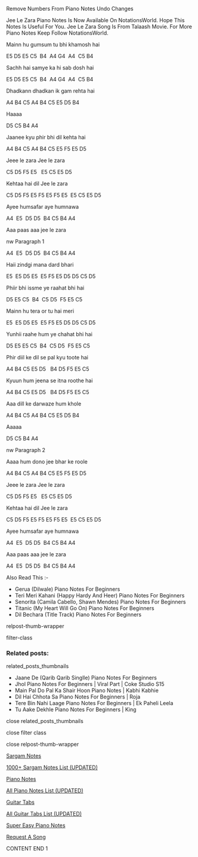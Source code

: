 
Remove Numbers From Piano Notes
Undo Changes

Jee Le Zara Piano Notes Is Now Available On NotationsWorld. Hope This Notes Is Useful For You. Jee Le Zara Song Is From Talaash Movie. For More Piano Notes Keep Follow NotationsWorld.

Mainn hu gumsum tu bhi khamosh hai

E5 D5 E5 C5  B4  A4 G4  A4  C5 B4

Sachh hai samye ka hi sab dosh hai

E5 D5 E5 C5  B4  A4 G4  A4  C5 B4

Dhadkann dhadkan ik gam rehta hai

A4 B4 C5 A4 B4 C5 E5 D5 B4

Haaaa

D5 C5 B4 A4

Jaanee kyu phir bhi dil kehta hai

A4 B4 C5 A4 B4 C5 E5 F5 E5 D5

Jeee le zara Jee le zara

C5 D5 F5 E5   E5 C5 E5 D5

Kehtaa hai dil Jee le zara

C5 D5 F5 E5 F5 E5 F5 E5  E5 C5 E5 D5

Ayee humsafar aye humnawa

A4  E5  D5 D5  B4 C5 B4 A4

Aaa paas aaa jee le zara

nw Paragraph 1

A4  E5  D5 D5  B4 C5 B4 A4

Haii zindgi mana dard bhari

E5  E5 D5 E5  E5 F5 E5 D5 D5 C5 D5

Phiir bhi issme ye raahat bhi hai

D5 E5 C5  B4  C5 D5  F5 E5 C5

Mainn hu tera or tu hai meri

E5  E5 D5 E5  E5 F5 E5 D5 D5 C5 D5

Yunhii raahe hum ye chahat bhi hai

D5 E5 E5 C5  B4  C5 D5  F5 E5 C5

Phir diil ke dil se pal kyu toote hai

A4 B4 C5 E5 D5   B4 D5 F5 E5 C5

Kyuun hum jeena se itna roothe hai

A4 B4 C5 E5 D5   B4 D5 F5 E5 C5

Aaa dill ke darwaze hum khole

A4 B4 C5 A4 B4 C5 E5 D5 B4

Aaaaa

D5 C5 B4 A4

nw Paragraph 2

Aaaa hum dono jee bhar ke roole

A4 B4 C5 A4 B4 C5 E5 F5 E5 D5

Jeee le zara Jee le zara

C5 D5 F5 E5   E5 C5 E5 D5

Kehtaa hai dil Jee le zara

C5 D5 F5 E5 F5 E5 F5 E5  E5 C5 E5 D5

Ayee humsafar aye humnawa

A4  E5  D5 D5  B4 C5 B4 A4

Aaa paas aaa jee le zara

A4  E5  D5 D5  B4 C5 B4 A4

Also Read This :-

* Gerua (Dilwale) Piano Notes For Beginners
* Teri Meri Kahani (Happy Hardy And Heer) Piano Notes For Beginners
* Senorita (Camila Cabello, Shawn Mendes) Piano Notes For Beginners
* Titanic (My Heart Will Go On) Piano Notes For Beginners
* Dil Bechara (Title Track) Piano Notes For Beginners

relpost-thumb-wrapper

filter-class

### Related posts:

related_posts_thumbnails

* Jaane De (Qarib Qarib Singlle) Piano Notes For Beginners
* Jhol Piano Notes For Beginners | Viral Part | Coke Studio S15
* Main Pal Do Pal Ka Shair Hoon Piano Notes | Kabhi Kabhie
* Dil Hai Chhota Sa Piano Notes For Beginners | Roja
* Tere Bin Nahi Laage Piano Notes For Beginners | Ek Paheli Leela
* Tu Aake Dekhle Piano Notes For Beginners | King

close related_posts_thumbnails

close filter class

close relpost-thumb-wrapper

[Sargam Notes](https://www.notationsworld.com/sargam-notes.html)

[1000+ Sargam Notes List (UPDATED)](https://www.notationsworld.com/all-songs-list-sargam-notes.html)

[Piano Notes](https://www.notationsworld.com/piano-notes.html)

[All Piano Notes List (UPDATED)](https://www.notationsworld.com/all-songs-list-piano-notes.html)

[Guitar Tabs](https://www.notationsworld.com/guitar-tabs.html)

[All Guitar Tabs List (UPDATED)](https://www.notationsworld.com/all-songs-list-guitar-tabs.html)

[Super Easy Piano Notes](https://studywall.in/)

[Request A Song](https://www.notationsworld.com/request-a-song.html)

CONTENT END 1

